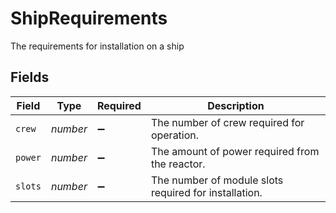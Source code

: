 # ShipRequirements

The requirements for installation on a ship


## Fields

| Field                                                 | Type                                                  | Required                                              | Description                                           |
| ----------------------------------------------------- | ----------------------------------------------------- | ----------------------------------------------------- | ----------------------------------------------------- |
| `crew`                                                | *number*                                              | :heavy_minus_sign:                                    | The number of crew required for operation.            |
| `power`                                               | *number*                                              | :heavy_minus_sign:                                    | The amount of power required from the reactor.        |
| `slots`                                               | *number*                                              | :heavy_minus_sign:                                    | The number of module slots required for installation. |